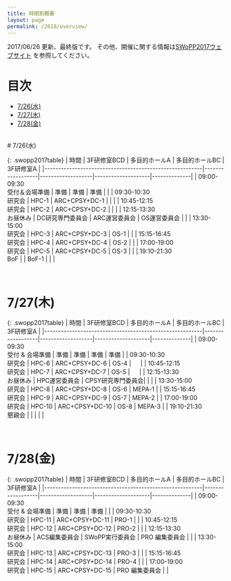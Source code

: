 ```yaml
---
title: 時間割概要
layout: page
permalink: /2018/overview/
---
```


2017/06/26 更新、最終版です。
その他、開催に関する情報は[SWoPP2017ウェブサイト](https://sites.google.com/site/swoppweb/swopp2017/) を参照してください。
<!-- 著者の方へ： 発表題目等に変更がある場合は、発表先研究会に連絡してください。-->

# 目次

- [7/26(水)](#726水)
- [7/27(木)](#727木)
- [7/28(金)](#728金)




<br/>
# 7/26(水)

{: .swopp2017table}
| 時間                                                    | 3F研修室BCD      | 多目的ホールA     | 多目的ホールBC     | 3F研修室A    |
|---------------------------------------------------------|------------------|-------------------|--------------------|--------------|
| 09:00-09:30<br/>受付＆会場準備                          | 準備             | 準備              | 準備               |              |
| 09:30-10:30<br/>研究会                                  | HPC-1            | ARC+CPSY+DC-1     |                    |              |
| 10:45-12:15<br/>研究会                                  | HPC-2            | ARC+CPSY+DC-2     |                    |              |
| 12:15-13:30<br/>お昼休み                                | DC研究専門委員会 | ARC運営委員会     | OS運営委員会       |              |
| 13:30-15:00<br/>研究会                                  | HPC-3            | ARC+CPSY+DC-3     | OS-1               |              |
| 15:15-16:45<br/>研究会                                  | HPC-4            | ARC+CPSY+DC-4     | OS-2               |              |
| 17:00-19:00<br/>研究会                                  | HPC-5            | ARC+CPSY+DC-5     | OS-3               |              |
| 19:10-21:30<br/>BoF                                     |                  | BoF-1             |                    |              |

<br/>

# 7/27(木)

{: .swopp2017table}
| 時間                                                    | 3F研修室BCD      | 多目的ホールA     | 多目的ホールBC     | 3F研修室A    |
|---------------------------------------------------------|------------------|-------------------|--------------------|--------------|
| 09:00-09:30<br/>受付 & 会場準備                         | 準備             | 準備              | 準備               | 準備         |
| 09:30-10:30<br/>研究会                                  | HPC-6            | ARC+CPSY+DC-6     | OS-4               | 　           |
| 10:45-12:15<br/>研究会                                  | HPC-7            | ARC+CPSY+DC-7     | OS-5               |   　         |
| 12:15-13:30<br/>お昼休み                                | HPC運営委員会    | CPSY研究専門委員会|                    |              |
| 13:30-15:00<br/>研究会                                  | HPC-8            | ARC+CPSY+DC-8     | OS-6               | MEPA-1       |
| 15:15-16:45<br/>研究会                                  | HPC-9            | ARC+CPSY+DC-9     | OS-7               | MEPA-2       |
| 17:00-19:00<br/>研究会                                  | HPC-10           | ARC+CPSY+DC-10    | OS-8               | MEPA-3       |
| 19:10-21:30<br/>懇親会                                  |                  |                   |                    |              |

<br/>

# 7/28(金)

{: .swopp2017table}
| 時間                                                    | 3F研修室BCD      | 多目的ホールA     | 多目的ホールBC     | 3F研修室A    |
|---------------------------------------------------------|------------------|-------------------|--------------------|--------------|
| 09:00-09:30<br/>受付 & 会場準備                         | 準備             | 準備              | 準備               |              |
| 09:30-10:30<br/>研究会                                  | HPC-11           | ARC+CPSY+DC-11    | PRO-1              |              |
| 10:45-12:15<br/>研究会                                  | HPC-12           | ARC+CPSY+DC-12    | PRO-2              |              |
| 12:15-13:30<br/>お昼休み                                | ACS編集委員会    | SWoPP実行委員会   | PRO 編集委員会     |              |
| 13:30-15:00<br/>研究会                                  | HPC-13           | ARC+CPSY+DC-13    | PRO-3              |              |
| 15:15-16:45<br/>研究会                                  | HPC-14           | ARC+CPSY+DC-14    | PRO-4              |              |
| 17:00-19:00<br/>研究会                                  | HPC-15           | ARC+CPSY+DC-15    | PRO 編集委員会     |              |
